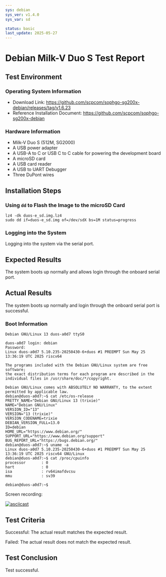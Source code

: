 ```yaml
---
sys: debian
sys_ver: v1.4.0
sys_var: sd

status: basic
last_update: 2025-05-27
---
```


# Debian Milk-V Duo S Test Report

## Test Environment

### Operating System Information

- Download Link: https://github.com/scpcom/sophgo-sg200x-debian/releases/tag/v1.6.23
- Reference Installation Document: https://github.com/scpcom/sophgo-sg200x-debian

### Hardware Information

- Milk-V Duo S (512M, SG2000)
- A USB power adapter
- A USB-A to C or USB C to C cable for powering the development board
- A microSD card
- A USB card reader
- A USB to UART Debugger
- Three DuPont wires

## Installation Steps

### Using `dd` to Flash the Image to the microSD Card

```shell
lz4 -dk duos-e_sd.img.lz4
sudo dd if=duos-e_sd.img of=/dev/sdX bs=1M status=progress
```

### Logging into the System

Logging into the system via the serial port.

## Expected Results

The system boots up normally and allows login through the onboard serial port.

## Actual Results

The system boots up normally and login through the onboard serial port is successful.

### Boot Information

```log
Debian GNU/Linux 13 duos-a0d7 ttyS0

duos-a0d7 login: debian
Password:
Linux duos-a0d7 5.10.235-20250430-6+duos #1 PREEMPT Sun May 25 13:36:19 UTC 2025 riscv64

The programs included with the Debian GNU/Linux system are free software;
the exact distribution terms for each program are described in the
individual files in /usr/share/doc/*/copyright.

Debian GNU/Linux comes with ABSOLUTELY NO WARRANTY, to the extent
permitted by applicable law.
debian@duos-a0d7:~$ cat /etc/os-release
PRETTY_NAME="Debian GNU/Linux 13 (trixie)"
NAME="Debian GNU/Linux"
VERSION_ID="13"
VERSION="13 (trixie)"
VERSION_CODENAME=trixie
DEBIAN_VERSION_FULL=13.0
ID=debian
HOME_URL="https://www.debian.org/"
SUPPORT_URL="https://www.debian.org/support"
BUG_REPORT_URL="https://bugs.debian.org/"
debian@duos-a0d7:~$ uname -a
Linux duos-a0d7 5.10.235-20250430-6+duos #1 PREEMPT Sun May 25 13:36:19 UTC 2025 riscv64 GNU/Linux
debian@duos-a0d7:~$ cat /proc/cpuinfo
processor       : 0
hart            : 0
isa             : rv64imafdvcsu
mmu             : sv39

debian@duos-a0d7:~$
```

Screen recording:

[![asciicast](https://asciinema.org/a/CbWcHhsyLKZ8jjPRV4WRYOILd.svg)](https://asciinema.org/a/CbWcHhsyLKZ8jjPRV4WRYOILd)

## Test Criteria

Successful: The actual result matches the expected result.

Failed: The actual result does not match the expected result.

## Test Conclusion

Test successful.
